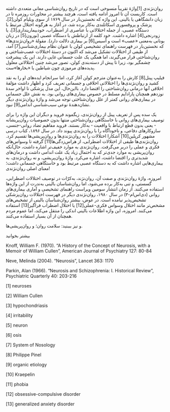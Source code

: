   روان‌نژندی [1]واژهٔ تقریباً منسوخی است که در تاریخ روان‌شناسی معانی متعددی داشته است. کاربست آن تا امروز ادامه یافته است، هرچند بیشتر در محاورات روزمره تا در زبان دانشگاهی یا بالینی. این واژه که نخستین‌بار در سال ۱۷۶۹ از سوی ویلیام کولن[2]، پزشک و پروفسوری اسکاتلندی به‌کار برده شد، در آغاز به هرگونه اختلال مرتبط با دستگاه عصبی، از جمله اختلالاتی با عناصری از اضطراب، خودبیمارپنداری[3]، یا زودرنجی[4] اشاره داشت. خود کلمه از ارتباطش با دستگاه عصبی (نورون[5] در زبان یونانی به‌معنی «عصب» است و اُسیس[6] بر بیماری دلالت دارد). مقولۀ «روان‌نژندی‌ها» که نخستین‌بار در فهرست راهنمای تشخیصی کولن با عنوان نظام بیماری‌شناسی[7] آمد، از طیفی از اختلالات تشکیل می‌شد که اکنون در دستهٔ اختلالات عصب‌شناختی و روان‌شناختی قرار می‌گیرند، اما همگی یک علت جسمانی غایی دارند. این یک پیشرفت چشمگیر بود، زیرا تا پیش از دسته‌بندی کولن، تصور می‌شد چنین اختلالاتی معلول پدیده‌های مرموزی چون شیاطین یا «بخارها»ست.

 فیلیپ پینل[8] کارش را به‌عنوان مترجم کولن آغاز کرد، اما سرانجام ایده‌های او را به نقد کشید و روان‌نژندی‌ها را اختلالاتی اخلاقی و جسمانی تعریف کرد و اظهار داشت مؤلفهٔ اخلاقی آنها درمانی روان‌شناختی را اقتضا دارد. بااین‌حال، این مدل پزشکی تا اواخر سدۀ نوزدهم همچنان پارادایم مسلط در خصوص بیماری‌های روانی بود. به نقش علل جسمانی در بیماری‌های روانی کمتر از علل روان‌شناختی توجه می‌شد و واژهٔ روان‌نژندی دیگر نشان‌دهندهٔ نوعی سبب‌شناسی اندامی[9] نبود.

 یک سده پس از تعریف پینل از روان‌نژندی، زیگموند فروید و دیگران این واژه را برای توصیف بیماری‌های روانی با خاستگاهی روان‌شناختی منتها بدون خصوصیات روان‌پریشانه ‐ یعنی بدون قطع ارتباط با واقعیت ‐ به‌کار بستند. فروید مفاهیم تضاد روانی-جنسی، سازوکارهای دفاعی، و ناخودآگاه را با روان‌نژندی پیوند داد. در سال ۱۸۹۶، کتاب درسی مشهور کرپلین[10] آشکارا اختلالات را به روان‌نژندی‌ها و روان‌پریشی‌ها تقسیم کرد. روان‌نژندی‌ها طیفی از اختلالات اضطرابی، از هراس‌زدگی‌ها[11] گرفته تا وسواس‌های فکری و عملی را دربر می‌گرفت. روان‌نژندی به موارد خفیف‌تر اشاره داشت، حال‌آنکه روان‌پریشی به موارد جدی‌تر که به احتمال زیاد یک علت اندامی داشت و درمان‌های شدیدتری را اقتضا داشت، اشاره می‌کرد. واژهٔ روان‌پریشی، و نه روان‌نژندی، به بیماری‌هایی اشاره داشت که به دستگاه عصبی مرتبط بود و خاستگاهی جسمانی داشت؛ معنای اصلی روان‌نژندی!

امروزه، واژهٔ روان‌نژندی و صفت آن، روان‌نژند، به‌کرّات در توصیف اختلالات اضطرابی، گسستی، و تنی به‌کار برده می‌شود، اما روان‌شناسان بالینی به‌ندرت از این واژه‌ها استفاده می‌کنند. از زمان انتشار سومین ویراست راهنمای تشخیصی و آماری بیماری‌های روانی (دی‌اس‌ام-۳) در سال ۱۹۸۰، روان‌نژندی دیگر در فهرست اختلالات روان‌پزشکی تشخیص‌پذیر نیامده است. در عوض، بیشتر روان‌شناسان بالینی از تشخیص‌های مشخص‌تر مانند اختلال وسواس فکری-عملی[12] یا اختلال اضطراب فراگیر[13] استفاده می‌کنند. امروزه، این واژه اطلاعات بالینی اندکی را منتقل می‌کند، اما عموم مردم همچنان از آن بسیار استفاده می‌کنند.

  


و نیز بببنید: سلامت روان؛ و روان‌پریشی‌ها.

  


بیشتر بخوانید

  


Knoff, William F. (1970). “A History of the Concept of Neurosis, with a Memoir of William Cullen”, American Journal of Psychiatry 127: 80-84

Neve, Melinda (2004). “Neurosis”, Lancet 363: 1170

Parkin, Alan (1966). “Neurosis and Schizophrenia: I. Historical Review”, Psychiatric Quarterly 40: 203-216

  


 

 [1] neuroses

[2] William Cullen

[3] hypochondriasis

[4] irritability

[5] neuron

[6] osis

 [7] System of Nosology

 [8] Philippe Pinel

 [9] organic etiology

[10] Kraepelin

[11] phobia

 [12] obsessive-compulsive disorder

[13] generalized anxiety disorder

  


 

 

 